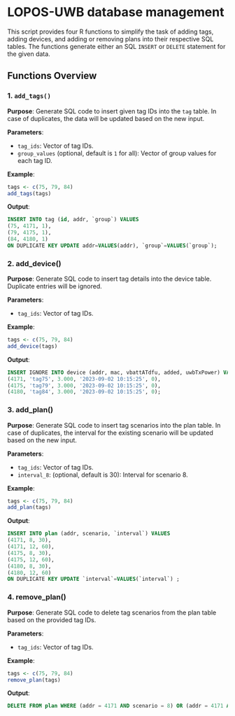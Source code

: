 # LOPOS-UWB database management

This script provides four R functions to simplify the task of adding tags, adding devices, and adding or removing plans into their respective SQL tables. The functions generate either an SQL `INSERT` or `DELETE` statement for the given data.

## Functions Overview

### 1. `add_tags()`

**Purpose**: Generate SQL code to insert given tag IDs into the `tag` table. In case of duplicates, the data will be updated based on the new input.

**Parameters**:
- `tag_ids`: Vector of tag IDs.
- `group_values` (optional, default is `1` for all): Vector of group values for each tag ID.

**Example**:
```R
tags <- c(75, 79, 84)
add_tags(tags)
```

**Output**:
```sql
INSERT INTO tag (id, addr, `group`) VALUES
(75, 4171, 1),
(79, 4175, 1),
(84, 4180, 1)
ON DUPLICATE KEY UPDATE addr=VALUES(addr), `group`=VALUES(`group`);
```

### 2. add_device()
**Purpose**: Generate SQL code to insert tag details into the device table. Duplicate entries will be ignored.

**Parameters**:
- `tag_ids`: Vector of tag IDs.

**Example**:
```R
tags <- c(75, 79, 84)
add_device(tags)
```
**Output**:
```sql
INSERT IGNORE INTO device (addr, mac, vbattATdfu, added, uwbTxPower) VALUES
(4171, 'tag75', 3.000, '2023-09-02 10:15:25', 0),
(4175, 'tag79', 3.000, '2023-09-02 10:15:25', 0),
(4180, 'tag84', 3.000, '2023-09-02 10:15:25', 0);
```


### 3. add_plan()
**Purpose**: Generate SQL code to insert tag scenarios into the plan table. In case of duplicates, the interval for the existing scenario will be updated based on the new input.

**Parameters**:
- `tag_ids`: Vector of tag IDs.
- `interval_8`: (optional, default is 30): Interval for scenario 8.

**Example**:
```R
tags <- c(75, 79, 84)
add_plan(tags)
```
**Output**:
```sql
INSERT INTO plan (addr, scenario, `interval`) VALUES
(4171, 8, 30),
(4171, 12, 60),
(4175, 8, 30),
(4175, 12, 60),
(4180, 8, 30),
(4180, 12, 60)
ON DUPLICATE KEY UPDATE `interval`=VALUES(`interval`) ;
```
### 4. remove_plan()
**Purpose**: Generate SQL code to delete tag scenarios from the plan table based on the provided tag IDs.

**Parameters**:
- `tag_ids`: Vector of tag IDs.

**Example**:
```R
tags <- c(75, 79, 84)
remove_plan(tags)
```

**Output**:
```sql
DELETE FROM plan WHERE (addr = 4171 AND scenario = 8) OR (addr = 4171 AND scenario = 12) OR (addr = 4175 AND scenario = 8) OR (addr = 4175 AND scenario = 12) OR (addr = 4180 AND scenario = 8) OR (addr = 4180 AND scenario = 12);
```
